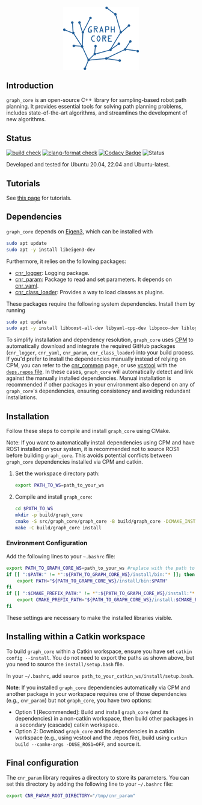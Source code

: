 <p align="center">
  <img src="docs/graph_core_logo_blue.png?raw=true" alt="Graph Core Logo" width="40%" style="display: block; margin: auto;">
</p>

## Introduction
`graph_core` is an open-source C++ library for sampling-based robot path planning. It provides essential tools for solving path planning problems, includes state-of-the-art algorithms, and streamlines the development of new algorithms.

## Status
[![build check](https://github.com/JRL-CARI-CNR-UNIBS/graph_core/actions/workflows/build_and_install.yaml/badge.svg)](https://github.com/JRL-CARI-CNR-UNIBS/graph_core/actions/workflows/build_and_install.yaml)
[![clang-format check](https://github.com/JRL-CARI-CNR-UNIBS/graph_core/actions/workflows/clang-format.yaml/badge.svg)](https://github.com/JRL-CARI-CNR-UNIBS/graph_core/actions/workflows/clang-format.yaml)
[![Codacy Badge](https://app.codacy.com/project/badge/Grade/1755d91be93e4c86912929a5e9ad04e8)](https://app.codacy.com/gh/JRL-CARI-CNR-UNIBS/graph_core/dashboard?utm_source=gh&utm_medium=referral&utm_content=&utm_campaign=Badge_grade)
![Status](https://img.shields.io/badge/License-BSD3-green)

Developed and tested for Ubuntu 20.04, 22.04 and Ubuntu-latest.


## Tutorials
See [this page](https://github.com/JRL-CARI-CNR-UNIBS/graph_core/blob/master/docs/tutorial/tutorial_intro.md) for tutorials.

## Dependencies
`graph_core` depends on [Eigen3](https://eigen.tuxfamily.org/index.php?title=Main_Page), which can be installed with

```bash
sudo apt update
sudo apt -y install libeigen3-dev
```

Furthermore, it relies on the following packages:

- [cnr_logger](https://github.com/CNR-STIIMA-IRAS/cnr_logger): Logging package.
- [cnr_param](https://github.com/CNR-STIIMA-IRAS/cnr_param): Package to read and set parameters. It depends on [cnr_yaml](https://github.com/CNR-STIIMA-IRAS/cnr_yaml).
- [cnr_class_loader](https://github.com/JRL-CARI-CNR-UNIBS/cnr_class_loader): Provides a way to load classes as plugins.

These packages require the following system dependencies. Install them by running

```bash
sudo apt update
sudo apt -y install libboost-all-dev libyaml-cpp-dev libpoco-dev liblog4cxx-dev libgtest-dev
```

To simplify installation and dependency resolution, `graph_core` uses [CPM](https://github.com/cpm-cmake/CPM.cmake) to automatically download and integrate the required GitHub packages (`cnr_logger`, `cnr_yaml`, `cnr_param`, `cnr_class_loader`) into your build process.
If you'd prefer to install the dependencies manually instead of relying on CPM, you can refer to the [cnr_common](https://github.com/JRL-CARI-CNR-UNIBS/cnr_common) page, or use [vcstool](https://github.com/dirk-thomas/vcstool) with the [`deps.repos` file](https://github.com/JRL-CARI-CNR-UNIBS/graph_core/deps.repos). In these cases, `graph_core` will automatically detect and link against the manually installed dependencies. Manual installation is recommended if other packages in your environment also depend on any of `graph_core`'s dependencies, ensuring consistency and avoiding redundant installations.

## Installation 
Follow these steps to compile and install `graph_core` using CMake.

Note: If you want to automatically install dependencies using CPM and have ROS1 installed on your system, it is recommended not to source ROS1 before building `graph_core`. This avoids potential conflicts between `graph_core` dependencies installed via CPM and catkin.

1. Set the workspace directory path:
    ```bash
    export PATH_TO_WS=path_to_your_ws
    ```

2. Compile and install `graph_core`:
    ```bash
    cd $PATH_TO_WS
    mkdir -p build/graph_core
    cmake -S src/graph_core/graph_core -B build/graph_core -DCMAKE_INSTALL_PREFIX=$PATH_TO_WS/install
    make -C build/graph_core install
    ```

### Environment Configuration
Add the following lines to your `~.bashrc` file:

```bash
export PATH_TO_GRAPH_CORE_WS=path_to_your_ws #replace with the path to your workspace
if [[ ":$PATH:" != *":${PATH_TO_GRAPH_CORE_WS}/install/bin:"* ]]; then
    export PATH="${PATH_TO_GRAPH_CORE_WS}/install/bin:$PATH"
fi
if [[ ":$CMAKE_PREFIX_PATH:" != *":${PATH_TO_GRAPH_CORE_WS}/install:"* ]]; then
    export CMAKE_PREFIX_PATH="${PATH_TO_GRAPH_CORE_WS}/install:$CMAKE_PREFIX_PATH"
fi
``` 

These settings are necessary to make the installed libraries visible. 

## Installing within a Catkin workspace
To build `graph_core` within a Catkin workspace, ensure you have set `catkin config --install`. You do not need to export the paths as shown above, but you need to source the `install/setup.bash` file.

In your `~/.bashrc`, add `source path_to_your_catkin_ws/install/setup.bash`.

**Note**: If you installed `graph_core` dependencies automatically via CPM and another package in your workspace requires one of those dependencies (e.g., `cnr_param`) but not `graph_core`, you have two options:

- Option 1 [Recommended]: Build and install `graph_core` (and its dependencies) in a non-catkin workspace, then build other packages in a secondary (cascade) catkin workspace.
- Option 2: Download `graph_core` and its dependencies in a catkin workspace (e.g., using vcstool and the .repos file), build using `catkin build --camke-args -DUSE_ROS1=OFF`, and source it.

## Final configuration
The `cnr_param` library requires a directory to store its parameters. You can set this directory by adding the following line to your `~/.bashrc` file:

```bash
export CNR_PARAM_ROOT_DIRECTORY="/tmp/cnr_param"
```
